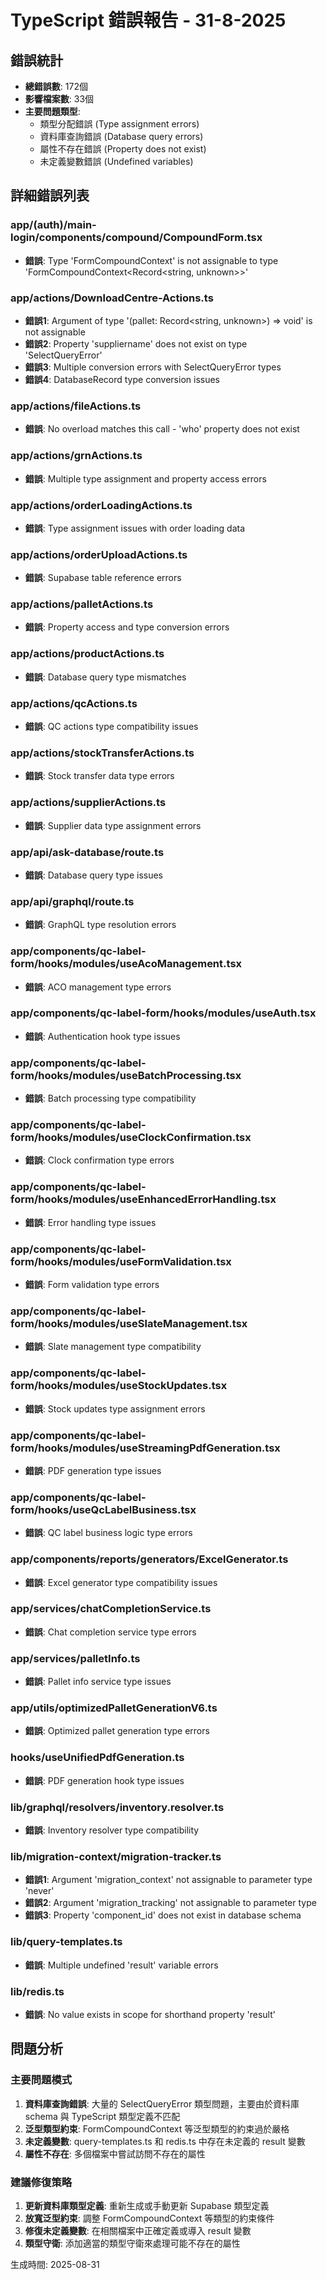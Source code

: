 # TypeScript 錯誤報告 - 31-8-2025

## 錯誤統計

- **總錯誤數**: 172個
- **影響檔案數**: 33個
- **主要問題類型**:
  - 類型分配錯誤 (Type assignment errors)
  - 資料庫查詢錯誤 (Database query errors)
  - 屬性不存在錯誤 (Property does not exist)
  - 未定義變數錯誤 (Undefined variables)

## 詳細錯誤列表

### app/(auth)/main-login/components/compound/CompoundForm.tsx

- **錯誤**: Type 'FormCompoundContext<TFormData>' is not assignable to type 'FormCompoundContext<Record<string, unknown>>'

### app/actions/DownloadCentre-Actions.ts

- **錯誤1**: Argument of type '(pallet: Record<string, unknown>) => void' is not assignable
- **錯誤2**: Property 'suppliername' does not exist on type 'SelectQueryError'
- **錯誤3**: Multiple conversion errors with SelectQueryError types
- **錯誤4**: DatabaseRecord type conversion issues

### app/actions/fileActions.ts

- **錯誤**: No overload matches this call - 'who' property does not exist

### app/actions/grnActions.ts

- **錯誤**: Multiple type assignment and property access errors

### app/actions/orderLoadingActions.ts

- **錯誤**: Type assignment issues with order loading data

### app/actions/orderUploadActions.ts

- **錯誤**: Supabase table reference errors

### app/actions/palletActions.ts

- **錯誤**: Property access and type conversion errors

### app/actions/productActions.ts

- **錯誤**: Database query type mismatches

### app/actions/qcActions.ts

- **錯誤**: QC actions type compatibility issues

### app/actions/stockTransferActions.ts

- **錯誤**: Stock transfer data type errors

### app/actions/supplierActions.ts

- **錯誤**: Supplier data type assignment errors

### app/api/ask-database/route.ts

- **錯誤**: Database query type issues

### app/api/graphql/route.ts

- **錯誤**: GraphQL type resolution errors

### app/components/qc-label-form/hooks/modules/useAcoManagement.tsx

- **錯誤**: ACO management type errors

### app/components/qc-label-form/hooks/modules/useAuth.tsx

- **錯誤**: Authentication hook type issues

### app/components/qc-label-form/hooks/modules/useBatchProcessing.tsx

- **錯誤**: Batch processing type compatibility

### app/components/qc-label-form/hooks/modules/useClockConfirmation.tsx

- **錯誤**: Clock confirmation type errors

### app/components/qc-label-form/hooks/modules/useEnhancedErrorHandling.tsx

- **錯誤**: Error handling type issues

### app/components/qc-label-form/hooks/modules/useFormValidation.tsx

- **錯誤**: Form validation type errors

### app/components/qc-label-form/hooks/modules/useSlateManagement.tsx

- **錯誤**: Slate management type compatibility

### app/components/qc-label-form/hooks/modules/useStockUpdates.tsx

- **錯誤**: Stock updates type assignment errors

### app/components/qc-label-form/hooks/modules/useStreamingPdfGeneration.tsx

- **錯誤**: PDF generation type issues

### app/components/qc-label-form/hooks/useQcLabelBusiness.tsx

- **錯誤**: QC label business logic type errors

### app/components/reports/generators/ExcelGenerator.ts

- **錯誤**: Excel generator type compatibility issues

### app/services/chatCompletionService.ts

- **錯誤**: Chat completion service type errors

### app/services/palletInfo.ts

- **錯誤**: Pallet info service type issues

### app/utils/optimizedPalletGenerationV6.ts

- **錯誤**: Optimized pallet generation type errors

### hooks/useUnifiedPdfGeneration.ts

- **錯誤**: PDF generation hook type issues

### lib/graphql/resolvers/inventory.resolver.ts

- **錯誤**: Inventory resolver type compatibility

### lib/migration-context/migration-tracker.ts

- **錯誤1**: Argument 'migration_context' not assignable to parameter type 'never'
- **錯誤2**: Argument 'migration_tracking' not assignable to parameter type
- **錯誤3**: Property 'component_id' does not exist in database schema

### lib/query-templates.ts

- **錯誤**: Multiple undefined 'result' variable errors

### lib/redis.ts

- **錯誤**: No value exists in scope for shorthand property 'result'

## 問題分析

### 主要問題模式

1. **資料庫查詢錯誤**: 大量的 SelectQueryError 類型問題，主要由於資料庫 schema 與 TypeScript 類型定義不匹配
2. **泛型類型約束**: FormCompoundContext 等泛型類型的約束過於嚴格
3. **未定義變數**: query-templates.ts 和 redis.ts 中存在未定義的 result 變數
4. **屬性不存在**: 多個檔案中嘗試訪問不存在的屬性

### 建議修復策略

1. **更新資料庫類型定義**: 重新生成或手動更新 Supabase 類型定義
2. **放寬泛型約束**: 調整 FormCompoundContext 等類型的約束條件
3. **修復未定義變數**: 在相關檔案中正確定義或導入 result 變數
4. **類型守衛**: 添加適當的類型守衛來處理可能不存在的屬性

生成時間: 2025-08-31
